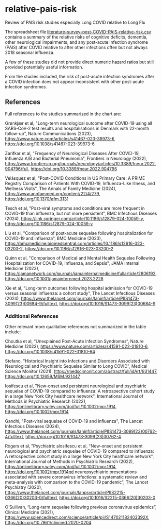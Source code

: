 # relative-pais-risk
Review of PAIS risk studies especially Long COVID relative to Long Flu

The spreadsheet file [literature-survey-post-COVID-PAIS-relative-risk.csv](https://github.com/alurqu/relative-pais-risk/blob/main/iterature-survey-post-COVID-PAIS-relative-risk.csv) contains a summary of the relative risks of cognitive deficits, dementia, other neurological impairments, and any post-acute infection syndrome (PAIS) after COVID relative to after other infections often but not always 2018 seasonal influenza.

A few of these studies did not provide direct numeric hazard ratios but still provided potentially useful information.

From the studies included, the risk of post-acute infection syndromes after a COVID infection does not appear inconsistent with other post-acute infection syndromes.

## References

Full references to the studies summarized in the chart are:

Grønkjær et al, "Long-term neurological outcome after COVID-19 using all SARS-CoV-2 test results and hospitalisations in Denmark with 22-month follow-up", Nature Communications (2023), https://www.nature.com/articles/s41467-023-39973-6, https://doi.org/10.1038/s41467-023-39973-6

Zarifkar et al, "Frequency of Neurological Diseases After COVID-19, Influenza A/B and Bacterial Pneumonia", Frontiers in Neurology (2022), https://www.frontiersin.org/journals/neurology/articles/10.3389/fneur.2022.904796/full, https://doi.org/10.3389/fneur.2022.904796 

Velásquez et al, "Post-COVID Conditions in US Primary Care: A PRIME Registry Comparison of Patients With COVID-19, Influenza-Like Illness, and Wellness Visits", The Annals of Family Medicine (2024), https://www.annfammed.org/content/22/4/279, https://doi.org/10.1370/afm.3131

Tesch et al, "Post-viral symptoms and conditions are more frequent in COVID-19 than influenza, but not more persistent", BMC Infectious Diseases (2024), https://link.springer.com/article/10.1186/s12879-024-10059-y, https://doi.org/10.1186/s12879-024-10059-y

Liu et al, "Comparison of post-acute sequelae following hospitalization for COVID-19 and influenza", BMC Medicine (2023), https://bmcmedicine.biomedcentral.com/articles/10.1186/s12916-023-03200-2, https://doi.org/10.1186/s12916-023-03200-2

Quinn et al, "Comparison of Medical and Mental Health Sequelae Following Hospitalization for COVID-19, Influenza, and Sepsis", JAMA Internal Medicine (2023), https://jamanetwork.com/journals/jamainternalmedicine/fullarticle/2806192, https://doi.org/10.1001/jamainternmed.2023.2228

Xie et al, "Long-term outcomes following hospital admission for COVID-19 versus seasonal influenza: a cohort study", The Lancet Infectious Diseases (2024), https://www.thelancet.com/journals/laninf/article/PIIS1473-3099(23)00684-9/fulltext, https://doi.org/10.1016/S1473-3099(23)00684-9

### Additional References

Other relevant more qualitative references not summarized in the table include:

Choutka et al, “Unexplained Post-Acute Infection Syndromes“, Nature Medicine (2022), https://www.nature.com/articles/s41591-022-01810-6, https://doi.org/10.1038/s41591-022-01810-64

Stefano, "Historical Insight into Infections and Disorders Associated with Neurological and Psychiatric Sequelae Similar to Long COVID", Medical Science Monitor (2021), https://medscimonit.com/abstract/full/idArt/931447, https://doi.org/10.12659/MSM.931447

Iosifescu et al, "New-onset and persistent neurological and psychiatric sequelae of COVID-19 compared to influenza: A retrospective cohort study in a large New York City healthcare network", International Journal of Methods in Psychiatric Research (2022), https://onlinelibrary.wiley.com/doi/full/10.1002/mpr.1914, https://doi.org/10.1002/mpr.1914

Gandhi, "Post-viral sequelae of COVID-19 and influenza", The Lancet Infectious Diseases (2024), https://www.thelancet.com/journals/laninf/article/PIIS1473-3099(23)00762-4/fulltext, https://doi.org/10.1016/S1473-3099(23)00762-4

Rogers et al, "Psychiatric aIosifescu et al, "New-onset and persistent neurological and psychiatric sequelae of COVID-19 compared to influenza: A retrospective cohort study in a large New York City healthcare network", International Journal of Methods in Psychiatric Research (2022), https://onlinelibrary.wiley.com/doi/full/10.1002/mpr.1914, https://doi.org/10.1002/mpr.1914nd neuropsychiatric presentations associated with severe coronavirus infections: a systematic review and meta-analysis with comparison to the COVID-19 pandemic", The Lancet Psychiatry (2020), https://www.thelancet.com/journals/lanpsy/article/PIIS2215-0366(20)30203-0/fulltext, https://doi.org/10.1016/S2215-0366(20)30203-0

O’Sullivan, “Long-term sequelae following previous coronavirus epidemics”, Clinical Medicine (2021), https://www.sciencedirect.com/science/article/pii/S147021182403392X, https://doi.org/10.7861/clinmed.2020-0204
